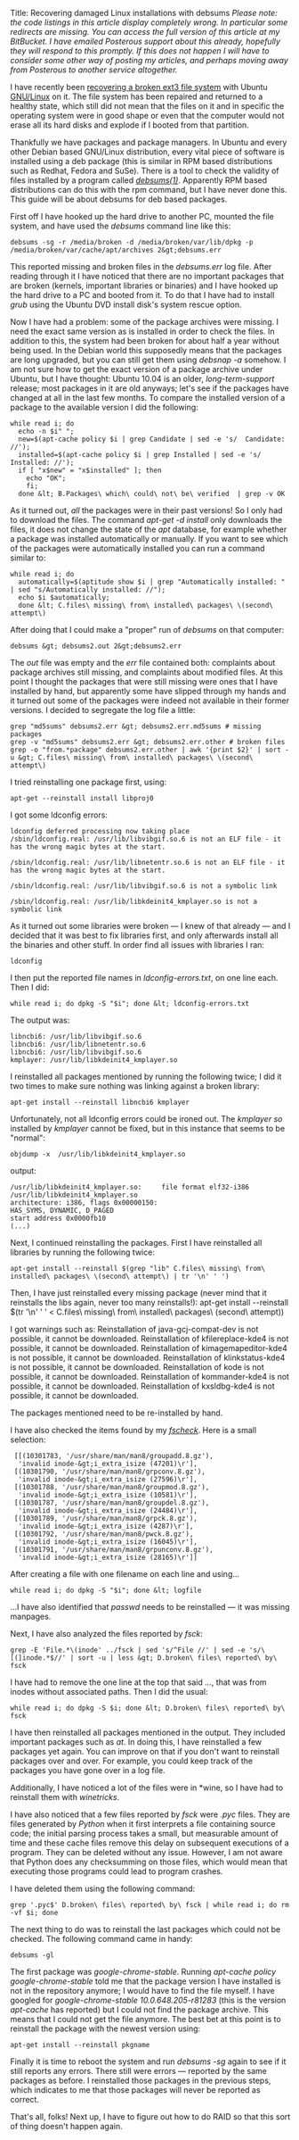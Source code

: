 Title: Recovering damaged Linux installations with debsums
<markdown>
*Please note: the code listings in this article display completely wrong. In particular some redirects are missing. You can access the full version of this article at my BitBucket. I have emailed Posterous support about this already, hopefully they will respond to this promptly. If this does not happen I will have to consider some other way of posting my articles, and perhaps moving away from Posterous to another service altogether.*

I have recently been [recovering a broken ext3 file system](http://cheater.posterous.com/automating-e2fsck) with Ubuntu [GNU/Linux](http://stallman.org/) on it. The file system has been repaired and returned to a healthy state, which still did not mean that the files on it and in specific the operating system were in good shape or even that the computer would not erase all its hard disks and explode if I booted from that partition.

Thankfully we have packages and package managers. In Ubuntu and every other Debian based GNU/Linux distribution, every vital piece of software is installed using a deb package (this is similar in RPM based distributions such as Redhat, Fedora and SuSe). There is a tool to check the validity of files installed by a program called *[debsums(1)](http://manpages.ubuntu.com/manpages/natty/man1/debsums.1.html)*. Apparently RPM based distributions can do this with the rpm command, but I have never done this. This guide will be about debsums for deb based packages.

First off I have hooked up the hard drive to another PC, mounted the file system, and have used the *debsums* command line like this:

    debsums -sg -r /media/broken -d /media/broken/var/lib/dpkg -p /media/broken/var/cache/apt/archives 2&gt;debsums.err

This reported missing and broken files in the *debsums.err* log file. After reading through it I have noticed that there are no important packages that are broken (kernels, important libraries or binaries) and I have hooked up the hard drive to a PC and booted from it. To do that I have had to install *grub* using the Ubuntu DVD install disk's system rescue option.

Now I have had a problem: some of the package archives were missing. I need the exact same version as is installed in order to check the files. In addition to this, the system had been broken for about half a year without being used. In the Debian world this supposedly means that the packages are long upgraded, but you can still get them using *debsnap -a* somehow. I am not sure how to get the exact version of a package archive under Ubuntu, but I have thought: Ubuntu 10.04 is an older, *long-term-support* release; most packages in it are old anyways; let's see if the packages have changed at all in the last few months. To compare the installed version of a package to the available version I did the following:

	while read i; do
	  echo -n $i" ";
	  new=$(apt-cache policy $i | grep Candidate | sed -e 's/  Candidate: //');
	  installed=$(apt-cache policy $i | grep Installed | sed -e 's/  Installed: //');
	  if [ "x$new" = "x$installed" ]; then
	    echo "OK";
	    fi;
	  done &lt; B.Packages\ which\ could\ not\ be\ verified  | grep -v OK

As it turned out, *all* the packages were in their past versions! So I only had to download the files. The command *apt-get -d install* only downloads the files, it does not change the state of the *apt* database, for example whether a package was installed automatically or manually. If you want to see which of the packages were automatically installed you can run a command similar to:

	while read i; do
	  automatically=$(aptitude show $i | grep "Automatically installed: " | sed "s/Automatically installed: //");
	  echo $i $automatically;
	  done &lt; C.files\ missing\ from\ installed\ packages\ \(second\ attempt\)

After doing that I could make a "proper" run of *debsums* on that computer:

	debsums &gt; debsums2.out 2&gt;debsums2.err

The *out* file was empty and the *err* file contained both: complaints about package archives still missing, and complaints about modified files. At this point I thought the packages that were still missing were ones that I have installed by hand, but apparently some have slipped through my hands and it turned out some of the packages were indeed not available in their former versions. I decided to segregate the log file a little:

	grep "md5sums" debsums2.err &gt; debsums2.err.md5sums # missing packages
	grep -v "md5sums" debsums2.err &gt; debsums2.err.other # broken files
	grep -o "from.*package" debsums2.err.other | awk '{print $2}' | sort -u &gt; C.files\ missing\ from\ installed\ packages\ \(second\ attempt\)

I tried reinstalling one package first, using:

	apt-get --reinstall install libproj0

I got some ldconfig errors:

	ldconfig deferred processing now taking place
	/sbin/ldconfig.real: /usr/lib/libvibgif.so.6 is not an ELF file - it has the wrong magic bytes at the start.
	
	/sbin/ldconfig.real: /usr/lib/libnetentr.so.6 is not an ELF file - it has the wrong magic bytes at the start.
	
	/sbin/ldconfig.real: /usr/lib/libvibgif.so.6 is not a symbolic link
	
	/sbin/ldconfig.real: /usr/lib/libkdeinit4_kmplayer.so is not a symbolic link

As it turned out some libraries were broken — I knew of that already — and I decided that it was best to fix libraries first, and only afterwards install all the binaries and other stuff. In order find all issues with libraries I ran:

	ldconfig

I then put the reported file names in *ldconfig-errors.txt*, on one line each. Then I did:

	while read i; do dpkg -S "$i"; done &lt; ldconfig-errors.txt

The output was:

	libncbi6: /usr/lib/libvibgif.so.6
	libncbi6: /usr/lib/libnetentr.so.6
	libncbi6: /usr/lib/libvibgif.so.6
	kmplayer: /usr/lib/libkdeinit4_kmplayer.so

I reinstalled all packages mentioned by running the following twice; I did it two times to make sure nothing was linking against a broken library:

	apt-get install --reinstall libncbi6 kmplayer

Unfortunately, not all ldconfig errors could be ironed out. The *kmplayer* *so* installed by *kmplayer* cannot be fixed, but in this instance that seems to be "normal":

	objdump -x  /usr/lib/libkdeinit4_kmplayer.so

output:

	/usr/lib/libkdeinit4_kmplayer.so:     file format elf32-i386
	/usr/lib/libkdeinit4_kmplayer.so
	architecture: i386, flags 0x00000150:
	HAS_SYMS, DYNAMIC, D_PAGED
	start address 0x0000fb10
	(...)

Next, I continued reinstalling the packages. First I have reinstalled all
libraries by running the following twice:

	apt-get install --reinstall $(grep "lib" C.files\ missing\ from\ installed\ packages\ \(second\ attempt\) | tr '\n' ' ')

Then, I have just reinstalled every missing package (never mind that it reinstalls the libs again, never too many reinstalls!):
	apt-get install --reinstall $(tr '\n' ' ' &lt; C.files\ missing\ from\ installed\ packages\ \(second\ attempt\))

I got warnings such as:
	Reinstallation of java-gcj-compat-dev is not possible, it cannot be downloaded.
	Reinstallation of kfilereplace-kde4 is not possible, it cannot be downloaded.
	Reinstallation of kimagemapeditor-kde4 is not possible, it cannot be downloaded.
	Reinstallation of klinkstatus-kde4 is not possible, it cannot be downloaded.
	Reinstallation of kode is not possible, it cannot be downloaded.
	Reinstallation of kommander-kde4 is not possible, it cannot be downloaded.
	Reinstallation of kxsldbg-kde4 is not possible, it cannot be downloaded.

The packages mentioned need to be re-installed by hand.

I have also checked the items found by my *[fscheck](https://bitbucket.org/cheater/fscheck/)*. Here is a small selection:

	 [[(10301783, '/usr/share/man/man8/groupadd.8.gz'),
	  'invalid inode-&gt;i_extra_isize (47201)\r'],
	 [(10301790, '/usr/share/man/man8/grpconv.8.gz'),
	  'invalid inode-&gt;i_extra_isize (27596)\r'],
	 [(10301788, '/usr/share/man/man8/groupmod.8.gz'),
	  'invalid inode-&gt;i_extra_isize (10581)\r'],
	 [(10301787, '/usr/share/man/man8/groupdel.8.gz'),
	  'invalid inode-&gt;i_extra_isize (24484)\r'],
	 [(10301789, '/usr/share/man/man8/grpck.8.gz'),
	  'invalid inode-&gt;i_extra_isize (4287)\r'],
	 [(10301792, '/usr/share/man/man8/pwck.8.gz'),
	  'invalid inode-&gt;i_extra_isize (16045)\r'],
	 [(10301791, '/usr/share/man/man8/grpunconv.8.gz'),
	  'invalid inode-&gt;i_extra_isize (28165)\r']]

After creating a file with one filename on each line and using...

	while read i; do dpkg -S "$i"; done &lt; logfile

...I have also identified that *passwd* needs to be reinstalled — it was missing manpages.

Next, I have also analyzed the files reported by *fsck*:

	grep -E 'File.*\(inode' ../fsck | sed 's/^File //' | sed -e 's/\ [(]inode.*$//' | sort -u | less &gt; D.broken\ files\ reported\ by\ fsck

I have had to remove the one line at the top that said *...*, that was from inodes without associated paths. Then I did the usual:

	while read i; do dpkg -S $i; done &lt; D.broken\ files\ reported\ by\ fsck

I have then reinstalled all packages mentioned in the output. They included important packages such as *at*. In doing this, I have reinstalled a few packages yet again. You can improve on that if you don't want to reinstall packages over and over. For example, you could keep track of the packages you have gone over in a log file.

Additionally, I have noticed a lot of the files were in *wine, so I have had to reinstall them with *winetricks*.

I have also noticed that a few files reported by *fsck* were *.pyc* files. They are files generated by *Python* when it first interprets a file containing source code; the initial parsing process takes a small, but measurable amount of time and these cache files remove this delay on subsequent executions of a program. They can be deleted without any issue. However, I am not aware that Python does any checksumming on those files, which would mean that executing those programs could lead to program crashes.

I have deleted them using the following command:

	grep '.pyc$' D.broken\ files\ reported\ by\ fsck | while read i; do rm -vf $i; done

The next thing to do was to reinstall the last packages which could not be checked. The following command came in handy:

	debsums -gl

The first package was *google-chrome-stable*. Running *apt-cache policy google-chrome-stable* told me that the package version I have installed is not in the repository anymore; I would have to find the file myself. I have googled for *google-chrome-stable 10.0.648.205-r81283* (this is the version *apt-cache* has reported) but I could not find the package archive. This means that I could not get the file anymore. The best bet at this point is to reinstall the package with the newest version using:

	apt-get install --reinstall pkgname

Finally it is time to reboot the system and run *debsums -sg* again to see if it still reports any errors. There still were errors — reported by the same packages as before. I reinstalled those packages in the previous steps, which indicates to me that those packages will never be reported as correct.

That's all, folks! Next up, I have to figure out how to do RAID so that this sort of thing doesn't happen again.
</markdown>
